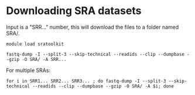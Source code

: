 # Downloading SRA datasets

Input is a "SRR..." number, this will download the files to a folder named SRA/. 

```
module load sratoolkit

fastq-dump -I --split-3 --skip-technical --readids --clip --dumpbase --gzip -O SRA/ -A SRR...
```
 
 For multiple SRAs: 
  
 ```
 for i in SRR1... SRR2... SRR3... ; do fastq-dump -I --split-3 --skip-technical --readids --clip --dumpbase --gzip -O SRA/ -A $i; done 
 ```
